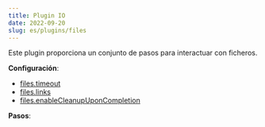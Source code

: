 ```yaml
---
title: Plugin IO
date: 2022-09-20
slug: es/plugins/files
---
```


Este plugin proporciona un conjunto de pasos para interactuar con ficheros.


**Configuración**:
- [files.timeout](#filestimeout)
- [files.links](#fileslinks)
- [files.enableCleanupUponCompletion](#filesenablecleanupuponcompletion)

**Pasos**:
